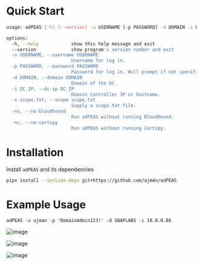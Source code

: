 # Quick Start
```bash
usage: adPEAS [-h] [--version] -u USERNAME [-p PASSWORD] -d DOMAIN -i DC_IP

options:
  -h, --help            show this help message and exit
  --version             show program's version number and exit
  -u USERNAME, --username USERNAME
                        Username for log in.
  -p PASSWORD, --password PASSWORD
                        Password for log in. Will prompt if not specified.
  -d DOMAIN, --domain DOMAIN
                        Domain of the DC.
  -i DC_IP, --dc-ip DC_IP
                        Domain Controller IP or hostname.
  -s scope.txt, --scope scope.txt
                        Supply a scope.txt file.
  -ns, --no-bloodhound
                        Run adPEAS without running Bloodhound.
  -nc, --no-certipy
                        Run adPEAS without running Certipy. 
```

# Installation
Install `adPEAS` and its dependencies

```bash
pipx install --include-deps git+https://github.com/ajm4n/adPEAS
```

# Example Usage

```
adPEAS -u ajman -p 'DomainAdmin123!' -d SNAPLABS -i 10.0.0.86
```

![image](https://github.com/ajm4n/adPEAS/assets/60402150/cb8970ff-0308-4750-8cfe-e4d00b31b553)

![image](https://github.com/ajm4n/adPEAS/assets/60402150/60a324c4-2b85-4164-8b4f-2ea225a1c53c)

![image](https://github.com/ajm4n/adPEAS/assets/60402150/4bd4b3c5-3b73-4041-96f7-3e909a8ceb44)

